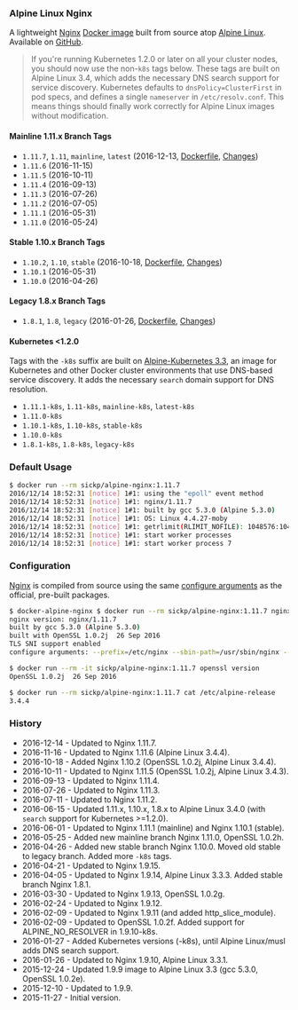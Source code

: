 ### Alpine Linux Nginx

A lightweight [Nginx][nginx] [Docker image][dockerhub_project] built from source atop [Alpine Linux][alpine_linux]. Available on [GitHub][github_project].

> If you're running Kubernetes 1.2.0 or later on all your cluster nodes, you should now use the non-`k8s` tags below. These tags are built on Alpine Linux 3.4, which adds the necessary DNS search support for service discovery. Kubernetes defaults to `dnsPolicy=ClusterFirst` in pod specs, and defines a single `nameserver` in `/etc/resolv.conf`. This means things should finally work correctly for Alpine Linux images without modification.

#### Mainline 1.11.x Branch Tags

- `1.11.7`, `1.11`, `mainline`, `latest` (2016-12-13, [Dockerfile](https://github.com/sickp/docker-alpine-nginx/tree/master/versions/1.11.7/Dockerfile), [Changes][nginx_changes])
- `1.11.6` (2016-11-15)
- `1.11.5` (2016-10-11)
- `1.11.4` (2016-09-13)
- `1.11.3` (2016-07-26)
- `1.11.2` (2016-07-05)
- `1.11.1` (2016-05-31)
- `1.11.0` (2016-05-24)

#### Stable 1.10.x Branch Tags

- `1.10.2`, `1.10`, `stable` (2016-10-18, [Dockerfile](https://github.com/sickp/docker-alpine-nginx/tree/master/versions/1.10.2/Dockerfile), [Changes][nginx_changes_1_10])
- `1.10.1` (2016-05-31)
- `1.10.0` (2016-04-26)

#### Legacy 1.8.x Branch Tags

- `1.8.1`, `1.8`, `legacy` (2016-01-26, [Dockerfile](https://github.com/sickp/docker-alpine-nginx/tree/master/versions/1.8.1/Dockerfile), [Changes][nginx_changes_1_8])

#### Kubernetes <1.2.0

Tags with the `-k8s` suffix are built on [Alpine-Kubernetes 3.3][alpine_kubernetes], an image for Kubernetes and other Docker cluster environments that use DNS-based service discovery. It adds the necessary `search` domain support for DNS resolution.

 - `1.11.1-k8s`, `1.11-k8s`, `mainline-k8s`, `latest-k8s`
 - `1.11.0-k8s`
 - `1.10.1-k8s`, `1.10-k8s`, `stable-k8s`
 - `1.10.0-k8s`
 - `1.8.1-k8s`, `1.8-k8s`, `legacy-k8s`

### Default Usage

```bash
$ docker run --rm sickp/alpine-nginx:1.11.7
2016/12/14 18:52:31 [notice] 1#1: using the "epoll" event method
2016/12/14 18:52:31 [notice] 1#1: nginx/1.11.7
2016/12/14 18:52:31 [notice] 1#1: built by gcc 5.3.0 (Alpine 5.3.0)
2016/12/14 18:52:31 [notice] 1#1: OS: Linux 4.4.27-moby
2016/12/14 18:52:31 [notice] 1#1: getrlimit(RLIMIT_NOFILE): 1048576:1048576
2016/12/14 18:52:31 [notice] 1#1: start worker processes
2016/12/14 18:52:31 [notice] 1#1: start worker process 7
```

### Configuration

[Nginx][nginx] is compiled from source using the same [configure arguments][nginx_configure] as the official, pre-built packages.

```bash
$ docker-alpine-nginx $ docker run --rm sickp/alpine-nginx:1.11.7 nginx -V
nginx version: nginx/1.11.7
built by gcc 5.3.0 (Alpine 5.3.0)
built with OpenSSL 1.0.2j  26 Sep 2016
TLS SNI support enabled
configure arguments: --prefix=/etc/nginx --sbin-path=/usr/sbin/nginx --conf-path=/etc/nginx/nginx.conf --error-log-path=/var/log/nginx/error.log --http-log-path=/var/log/nginx/access.log --pid-path=/var/run/nginx.pid --lock-path=/var/run/nginx.lock --http-client-body-temp-path=/var/cache/nginx/client_temp --http-proxy-temp-path=/var/cache/nginx/proxy_temp --http-fastcgi-temp-path=/var/cache/nginx/fastcgi_temp --http-uwsgi-temp-path=/var/cache/nginx/uwsgi_temp --http-scgi-temp-path=/var/cache/nginx/scgi_temp --user=nginx --group=nginx --with-http_ssl_module --with-http_realip_module --with-http_addition_module --with-http_sub_module --with-http_dav_module --with-http_flv_module --with-http_mp4_module --with-http_gunzip_module --with-http_gzip_static_module --with-http_random_index_module --with-http_secure_link_module --with-http_stub_status_module --with-http_auth_request_module --with-threads --with-stream --with-stream_ssl_module --with-http_slice_module --with-mail --with-mail_ssl_module --with-file-aio --with-http_v2_module --with-ipv6

$ docker run --rm -it sickp/alpine-nginx:1.11.7 openssl version
OpenSSL 1.0.2j  26 Sep 2016

$ docker run --rm sickp/alpine-nginx:1.11.7 cat /etc/alpine-release
3.4.4
```

### History

- 2016-12-14 - Updated to Nginx 1.11.7.
- 2016-11-16 - Updated to Nginx 1.11.6 (Alpine Linux 3.4.4).
- 2016-10-18 - Added Nginx 1.10.2 (OpenSSL 1.0.2j, Alpine Linux 3.4.4).
- 2016-10-11 - Updated to Nginx 1.11.5 (OpenSSL 1.0.2j, Alpine Linux 3.4.3).
- 2016-09-13 - Updated to Nginx 1.11.4.
- 2016-07-26 - Updated to Nginx 1.11.3.
- 2016-07-11 - Updated to Nginx 1.11.2.
- 2016-06-15 - Updated 1.11.x, 1.10.x, 1.8.x to Alpine Linux 3.4.0 (with `search` support for Kubernetes >=1.2.0).
- 2016-06-01 - Updated to Nginx 1.11.1 (mainline) and Nginx 1.10.1 (stable).
- 2016-05-25 - Added new mainline branch Nginx 1.11.0, OpenSSL 1.0.2h.
- 2016-04-26 - Added new stable branch Nginx 1.10.0. Moved old stable to legacy branch. Added more `-k8s` tags.
- 2016-04-21 - Updated to Nginx 1.9.15.
- 2016-04-05 - Updated to Nginx 1.9.14, Alpine Linux 3.3.3. Added stable branch Nginx 1.8.1.
- 2016-03-30 - Updated to Nginx 1.9.13, OpenSSL 1.0.2g.
- 2016-02-24 - Updated to Nginx 1.9.12.
- 2016-02-09 - Updated to Nginx 1.9.11 (and added http_slice_module).
- 2016-02-09 - Updated to OpenSSL 1.0.2f. Added support for ALPINE_NO_RESOLVER in 1.9.10-k8s.
- 2016-01-27 - Added Kubernetes versions (-k8s), until Alpine Linux/musl adds DNS search support.
- 2016-01-26 - Updated to Nginx 1.9.10, Alpine Linux 3.3.1.
- 2015-12-24 - Updated 1.9.9 image to Alpine Linux 3.3 (gcc 5.3.0, OpenSSL 1.0.2e).
- 2015-12-10 - Updated to 1.9.9.
- 2015-11-27 - Initial version.

[alpine_kubernetes]:   https://hub.docker.com/r/janeczku/alpine-kubernetes/
[alpine_linux]:        https://hub.docker.com/_/alpine/
[dockerhub_project]:   https://hub.docker.com/r/sickp/alpine-nginx/
[github_project]:      https://github.com/sickp/docker-alpine-nginx/
[nginx]:               http://nginx.org/
[nginx_changes]:       http://nginx.org/en/CHANGES
[nginx_changes_1_8]:   http://nginx.org/en/CHANGES-1.8
[nginx_changes_1_10]:  http://nginx.org/en/CHANGES-1.10
[nginx_configure]:     http://nginx.org/en/linux_packages.html#mainline
